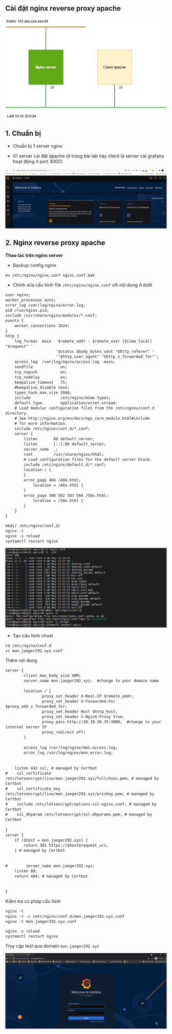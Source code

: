 ## Cài đặt nginx reverse proxy apache

![](../images/nginx-reverse-apache/topo-nginx.png)

## 1. Chuẩn bị

- Chuẩn bị 1 server nginx

- 01 server cài đặt apache (ở trong bài lab này client là server cài grafana hoạt động ở port 3000)

![](../images/nginx-reverse-apache/Screenshot_1157.png)

## 2. Nginx reverse proxy apache

**Thao tác trên nginx server**

- Backup config nginx

```
mv /etc/nginx/nginx.conf nginx.conf.bak
```

- Chỉnh sửa cấu hình file `/etc/nginx/nginx.conf` với nội dung ở dưới

```
user nginx;
worker_processes auto;
error_log /var/log/nginx/error.log;
pid /run/nginx.pid;
include /usr/share/nginx/modules/*.conf;
events {
    worker_connections 1024;
}
http {
    log_format  main  '$remote_addr - $remote_user [$time_local] "$request" '
                      '$status $body_bytes_sent "$http_referer" '
                      '"$http_user_agent" "$http_x_forwarded_for"';
    access_log  /var/log/nginx/access.log  main;
    sendfile            on;
    tcp_nopush          on;
    tcp_nodelay         on;
    keepalive_timeout   75;
    #keepalive_disable none;
    types_hash_max_size 2048;
    include             /etc/nginx/mime.types;
    default_type        application/octet-stream;
    # Load modular configuration files from the /etc/nginx/conf.d directory.
    # See http://nginx.org/en/docs/ngx_core_module.html#include
    # for more information.
    include /etc/nginx/conf.d/*.conf;
    server {
        listen       80 default_server;
        listen       [::]:80 default_server;
        server_name  _;
        root         /usr/share/nginx/html;
        # Load configuration files for the default server block.
        include /etc/nginx/default.d/*.conf;
        location / {
        }
        error_page 404 /404.html;
            location = /40x.html {
        }
        error_page 500 502 503 504 /50x.html;
            location = /50x.html {
        }
    }
}
```

```
mkdir /etc/nginx/conf.d/
nginx -t
nginx -s reload
systemctl restart nginx
```

![](../images/nginx-reverse-apache/Screenshot_1158.png)

- Tạo cấu hình vhost

```
cd /etc/nginx/conf.d
vi mon.jaeger292.xyz.conf
```

Thêm nội dung

```
server {
        client_max_body_size 40M;
        server_name mon.jaeger292.xyz;  #change to your domain name

        location / {
                proxy_set_header X-Real-IP $remote_addr;
                proxy_set_header X-Forwarded-For $proxy_add_x_forwarded_for;
                proxy_set_header Host $http_host;
                proxy_set_header X-NginX-Proxy true;
                proxy_pass http://10.10.30.35:3000;  #change to your internal server IP
                proxy_redirect off;
        }

        access_log /var/log/nginx/mon.access.log;
        error_log /var/log/nginx/mon.error.log;


    listen 443 ssl; # managed by Certbot
#    ssl_certificate /etc/letsencrypt/live/mon.jaeger292.xyz/fullchain.pem; # managed by Certbot
#    ssl_certificate_key /etc/letsencrypt/live/mon.jaeger292.xyz/privkey.pem; # managed by Certbot
#    include /etc/letsencrypt/options-ssl-nginx.conf; # managed by Certbot
#    ssl_dhparam /etc/letsencrypt/ssl-dhparams.pem; # managed by Certbot

}
server {
    if ($host = mon.jaeger292.xyz) {
        return 301 https://$host$request_uri;
    } # managed by Certbot


#        server_name mon.jaeger292.xyz;
    listen 80;
    return 404; # managed by Certbot


}
```

Kiểm tra cú pháp cấu hình

```
nginx -t
nginx -t -c /etc/nginx/conf.d/mon.jaeger292.xyz.conf
nginx -t mon.jaeger292.xyz.conf
```

```
nginx -s reload
systemctl restart nginx
```

Truy cập test qua domain `mon.jaeger292.xyz`

![](../images/nginx-reverse-apache/Screenshot_1159.png)



